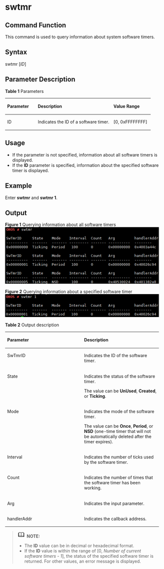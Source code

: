 # swtmr<a name="EN-US_TOPIC_0000001051611538"></a>

## Command Function<a name="section166171064814"></a>

This command is used to query information about system software timers.

## Syntax<a name="section424011111682"></a>

swtmr \[_ID_\]

## Parameter Description<a name="section1268410459465"></a>

**Table  1**  Parameters

<a name="table517mcpsimp"></a>
<table><thead align="left"><tr id="row523mcpsimp"><th class="cellrowborder" valign="top" width="21%" id="mcps1.2.4.1.1"><p id="p525mcpsimp"><a name="p525mcpsimp"></a><a name="p525mcpsimp"></a><strong id="b28751015911"><a name="b28751015911"></a><a name="b28751015911"></a>Parameter</strong></p>
</th>
<th class="cellrowborder" valign="top" width="52%" id="mcps1.2.4.1.2"><p id="p527mcpsimp"><a name="p527mcpsimp"></a><a name="p527mcpsimp"></a><strong id="b16241861799"><a name="b16241861799"></a><a name="b16241861799"></a>Description</strong></p>
</th>
<th class="cellrowborder" valign="top" width="27%" id="mcps1.2.4.1.3"><p id="p529mcpsimp"><a name="p529mcpsimp"></a><a name="p529mcpsimp"></a><strong id="b2712206132817"><a name="b2712206132817"></a><a name="b2712206132817"></a>Value Range</strong></p>
</th>
</tr>
</thead>
<tbody><tr id="row530mcpsimp"><td class="cellrowborder" valign="top" width="21%" headers="mcps1.2.4.1.1 "><p id="p532mcpsimp"><a name="p532mcpsimp"></a><a name="p532mcpsimp"></a>ID</p>
</td>
<td class="cellrowborder" valign="top" width="52%" headers="mcps1.2.4.1.2 "><p id="p534mcpsimp"><a name="p534mcpsimp"></a><a name="p534mcpsimp"></a>Indicates the ID of a software timer.</p>
</td>
<td class="cellrowborder" valign="top" width="27%" headers="mcps1.2.4.1.3 "><p id="p536mcpsimp"><a name="p536mcpsimp"></a><a name="p536mcpsimp"></a>[0, 0xFFFFFFFF]</p>
</td>
</tr>
</tbody>
</table>

## Usage<a name="section169806213815"></a>

-   If the parameter is not specified, information about all software timers is displayed.
-   If the  **ID**  parameter is specified, information about the specified software timer is displayed.

## Example<a name="section16676026389"></a>

Enter  **swtmr**  and  **swtmr 1**.

## Output<a name="section1541991614710"></a>

**Figure  1**  Querying information about all software timers<a name="fig9860611451"></a>  
![](figures/querying-information-about-all-software-timers.png "querying-information-about-all-software-timers")

**Figure  2**  Querying information about a specified software timer<a name="fig22051415124512"></a>  
![](figures/querying-information-about-a-specified-software-timer.png "querying-information-about-a-specified-software-timer")

**Table  2**  Output description

<a name="table551mcpsimp"></a>
<table><thead align="left"><tr id="row556mcpsimp"><th class="cellrowborder" valign="top" width="50%" id="mcps1.2.3.1.1"><p id="p558mcpsimp"><a name="p558mcpsimp"></a><a name="p558mcpsimp"></a>Parameter</p>
</th>
<th class="cellrowborder" valign="top" width="50%" id="mcps1.2.3.1.2"><p id="p560mcpsimp"><a name="p560mcpsimp"></a><a name="p560mcpsimp"></a>Description</p>
</th>
</tr>
</thead>
<tbody><tr id="row561mcpsimp"><td class="cellrowborder" valign="top" width="50%" headers="mcps1.2.3.1.1 "><p id="p563mcpsimp"><a name="p563mcpsimp"></a><a name="p563mcpsimp"></a>SwTmrID</p>
</td>
<td class="cellrowborder" valign="top" width="50%" headers="mcps1.2.3.1.2 "><p id="p565mcpsimp"><a name="p565mcpsimp"></a><a name="p565mcpsimp"></a>Indicates the ID of the software timer.</p>
</td>
</tr>
<tr id="row566mcpsimp"><td class="cellrowborder" valign="top" width="50%" headers="mcps1.2.3.1.1 "><p id="p568mcpsimp"><a name="p568mcpsimp"></a><a name="p568mcpsimp"></a>State</p>
</td>
<td class="cellrowborder" valign="top" width="50%" headers="mcps1.2.3.1.2 "><p id="p570mcpsimp"><a name="p570mcpsimp"></a><a name="p570mcpsimp"></a>Indicates the status of the software timer.</p>
<p id="p88402543474"><a name="p88402543474"></a><a name="p88402543474"></a>The value can be <strong id="b10351548112016"><a name="b10351548112016"></a><a name="b10351548112016"></a>UnUsed</strong>, <strong id="b1714715501204"><a name="b1714715501204"></a><a name="b1714715501204"></a>Created</strong>, or <strong id="b36981653142018"><a name="b36981653142018"></a><a name="b36981653142018"></a>Ticking</strong>.</p>
</td>
</tr>
<tr id="row571mcpsimp"><td class="cellrowborder" valign="top" width="50%" headers="mcps1.2.3.1.1 "><p id="p573mcpsimp"><a name="p573mcpsimp"></a><a name="p573mcpsimp"></a>Mode</p>
</td>
<td class="cellrowborder" valign="top" width="50%" headers="mcps1.2.3.1.2 "><p id="p575mcpsimp"><a name="p575mcpsimp"></a><a name="p575mcpsimp"></a>Indicates the mode of the software timer.</p>
<p id="p657320204499"><a name="p657320204499"></a><a name="p657320204499"></a>The value can be <strong id="b1291181502310"><a name="b1291181502310"></a><a name="b1291181502310"></a>Once</strong>, <strong id="b12266317112316"><a name="b12266317112316"></a><a name="b12266317112316"></a>Period</strong>, or <strong id="b1736331919234"><a name="b1736331919234"></a><a name="b1736331919234"></a>NSD</strong> (one-time timer that will not be automatically deleted after the timer expires).</p>
</td>
</tr>
<tr id="row576mcpsimp"><td class="cellrowborder" valign="top" width="50%" headers="mcps1.2.3.1.1 "><p id="p578mcpsimp"><a name="p578mcpsimp"></a><a name="p578mcpsimp"></a>Interval</p>
</td>
<td class="cellrowborder" valign="top" width="50%" headers="mcps1.2.3.1.2 "><p id="p580mcpsimp"><a name="p580mcpsimp"></a><a name="p580mcpsimp"></a>Indicates the number of ticks used by the software timer.</p>
</td>
</tr>
<tr id="row581mcpsimp"><td class="cellrowborder" valign="top" width="50%" headers="mcps1.2.3.1.1 "><p id="p583mcpsimp"><a name="p583mcpsimp"></a><a name="p583mcpsimp"></a>Count</p>
</td>
<td class="cellrowborder" valign="top" width="50%" headers="mcps1.2.3.1.2 "><p id="p585mcpsimp"><a name="p585mcpsimp"></a><a name="p585mcpsimp"></a>Indicates the number of times that the software timer has been working.</p>
</td>
</tr>
<tr id="row586mcpsimp"><td class="cellrowborder" valign="top" width="50%" headers="mcps1.2.3.1.1 "><p id="p588mcpsimp"><a name="p588mcpsimp"></a><a name="p588mcpsimp"></a>Arg</p>
</td>
<td class="cellrowborder" valign="top" width="50%" headers="mcps1.2.3.1.2 "><p id="p590mcpsimp"><a name="p590mcpsimp"></a><a name="p590mcpsimp"></a>Indicates the input parameter.</p>
</td>
</tr>
<tr id="row591mcpsimp"><td class="cellrowborder" valign="top" width="50%" headers="mcps1.2.3.1.1 "><p id="p593mcpsimp"><a name="p593mcpsimp"></a><a name="p593mcpsimp"></a>handlerAddr</p>
</td>
<td class="cellrowborder" valign="top" width="50%" headers="mcps1.2.3.1.2 "><p id="p595mcpsimp"><a name="p595mcpsimp"></a><a name="p595mcpsimp"></a>Indicates the callback address.</p>
</td>
</tr>
</tbody>
</table>

>![](public_sys-resources/icon-note.gif) **NOTE:** 
>-   The  **ID**  value can be in decimal or hexadecimal format.
>-   If the  **ID**  value is within the range of \[0,  _Number of current software timers - 1_\], the status of the specified software timer is returned. For other values, an error message is displayed.

